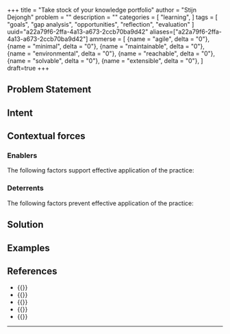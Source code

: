 +++
title = "Take stock of your knowledge portfolio"
author = "Stijn Dejongh"
problem = ""
description = ""
categories = [
    "learning",
]
tags = [
    "goals", "gap analysis", "opportunities", "reflection", "evaluation"
]
uuid="a22a79f6-2ffa-4a13-a673-2ccb70ba9d42"
aliases=["a22a79f6-2ffa-4a13-a673-2ccb70ba9d42"]
ammerse = [
    {name = "agile", delta = "0"},
    {name = "minimal", delta = "0"},
    {name = "maintainable", delta = "0"},
    {name = "environmental", delta = "0"},
    {name = "reachable", delta = "0"},
    {name = "solvable", delta = "0"},
    {name = "extensible", delta = "0"},
]
draft=true
+++

## Problem Statement



## Intent



## Contextual forces

### Enablers
The following factors support effective application of the practice:

### Deterrents
The following factors prevent effective application of the practice:

## Solution

## Examples

## References

* {{<reference author="Hunt, A."
  year="2008"
  isbn="9781934356050"
  title="Pragmatic Thinking and Learning: Refactor Your wetware"
  publisher="The Pragmatic Bookshelf"
  link="https://pragprog.com/titles/ahptl/pragmatic-thinking-and-learning/" >}}
* {{<reference author="SD Development"
  year="2021"
  title="SD Development: DojiCV"
  site="GitHub.com"
  link="https://github.com/sddevelopment-be/DojiCV/tree/master" >}}
* {{<reference author="Kustagi, R."
  year="2023"
  title="A Guide To Growing Your Technical Knowledge Portfolio"
  site="DZone.com"
  link="https://dzone.com/articles/a-guide-to-growing-your-technical-knowledge-portfo" >}}
* {{<reference author="StackOverflow Community"
  year="2023"
  title="Stack Overflow Annual Developer Survey"
  site="StackOverflow.com"
  link="https://survey.stackoverflow.co/" >}}
* {{<reference author="Google Cloud - DORA program"
  year="2024"
  title="DORA: State Of DevOps Report"
  site="google.com"
  link="https://cloud.google.com/devops/state-of-devops" >}}

---

